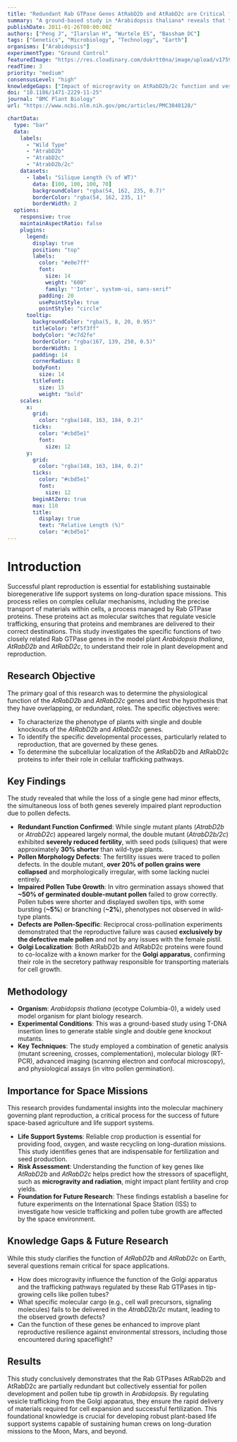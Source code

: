 ```yaml
---
title: "Redundant Rab GTPase Genes AtRabD2b and AtRabD2c are Critical for Plant Pollen Viability and Tube Growth"
summary: "A ground-based study in *Arabidopsis thaliana* reveals that the redundant genes *AtRabD2b* and *AtRabD2c* are essential for proper pollen development and tip growth. The findings highlight the critical role of Golgi-mediated vesicle trafficking in plant reproduction, a key process for life support systems in space."
publishDate: 2011-01-26T00:00:00Z
authors: ["Peng J", "Ilarslan H", "Wurtele ES", "Bassham DC"]
tags: ["Genetics", "Microbiology", "Technology", "Earth"]
organisms: ["Arabidopsis"]
experimentType: "Ground Control"
featuredImage: "https://res.cloudinary.com/dukrtt0na/image/upload/v1759679367/hhlhib6afex93pcmprpg.jpg"
readTime: 3
priority: "medium"
consensusLevel: "high"
knowledgeGaps: ["Impact of microgravity on AtRabD2b/2c function and vesicle trafficking", "Specific molecular cargo regulated by these Rab GTPases in pollen", "Compensatory roles of other Rab genes under spaceflight stress", "The direct link between trafficking defects and altered starch metabolism in pollen"]
doi: "10.1186/1471-2229-11-25"
journal: "BMC Plant Biology"
url: "https://www.ncbi.nlm.nih.gov/pmc/articles/PMC3040128/"

chartData:
  type: "bar"
  data:
    labels:
      - "Wild Type"
      - "AtrabD2b"
      - "AtrabD2c"
      - "AtrabD2b/2c"
    datasets:
      - label: "Silique Length (% of WT)"
        data: [100, 100, 100, 70]
        backgroundColor: "rgba(54, 162, 235, 0.7)"
        borderColor: "rgba(54, 162, 235, 1)"
        borderWidth: 2
  options:
    responsive: true
    maintainAspectRatio: false
    plugins:
      legend:
        display: true
        position: "top"
        labels:
          color: "#e0e7ff"
          font:
            size: 14
            weight: "600"
            family: "'Inter', system-ui, sans-serif"
          padding: 20
          usePointStyle: true
          pointStyle: "circle"
      tooltip:
        backgroundColor: "rgba(5, 8, 20, 0.95)"
        titleColor: "#f5f3ff"
        bodyColor: "#c7d2fe"
        borderColor: "rgba(167, 139, 250, 0.5)"
        borderWidth: 1
        padding: 14
        cornerRadius: 8
        bodyFont:
          size: 14
        titleFont:
          size: 15
          weight: "bold"
    scales:
      x:
        grid:
          color: "rgba(148, 163, 184, 0.2)"
        ticks:
          color: "#cbd5e1"
          font:
            size: 12
      y:
        grid:
          color: "rgba(148, 163, 184, 0.2)"
        ticks:
          color: "#cbd5e1"
          font:
            size: 12
        beginAtZero: true
        max: 110
        title:
          display: true
          text: "Relative Length (%)"
          color: "#cbd5e1"
---
```


# Introduction
Successful plant reproduction is essential for establishing sustainable bioregenerative life support systems on long-duration space missions. This process relies on complex cellular mechanisms, including the precise transport of materials within cells, a process managed by Rab GTPase proteins. These proteins act as molecular switches that regulate vesicle trafficking, ensuring that proteins and membranes are delivered to their correct destinations. This study investigates the specific functions of two closely related Rab GTPase genes in the model plant *Arabidopsis thaliana*, *AtRabD2b* and *AtRabD2c*, to understand their role in plant development and reproduction.

## Research Objective
The primary goal of this research was to determine the physiological function of the *AtRabD2b* and *AtRabD2c* genes and test the hypothesis that they have overlapping, or redundant, roles. The specific objectives were:
- To characterize the phenotype of plants with single and double knockouts of the *AtRabD2b* and *AtRabD2c* genes.
- To identify the specific developmental processes, particularly related to reproduction, that are governed by these genes.
- To determine the subcellular localization of the AtRabD2b and AtRabD2c proteins to infer their role in cellular trafficking pathways.

## Key Findings
The study revealed that while the loss of a single gene had minor effects, the simultaneous loss of both genes severely impaired plant reproduction due to pollen defects.
- **Redundant Function Confirmed**: While single mutant plants (*AtrabD2b* or *AtrabD2c*) appeared largely normal, the double mutant (*AtrabD2b/2c*) exhibited **severely reduced fertility**, with seed pods (siliques) that were approximately **30% shorter** than wild-type plants.
- **Pollen Morphology Defects**: The fertility issues were traced to pollen defects. In the double mutant, **over 20% of pollen grains were collapsed** and morphologically irregular, with some lacking nuclei entirely.
- **Impaired Pollen Tube Growth**: In vitro germination assays showed that **~50% of germinated double-mutant pollen** failed to grow correctly. Pollen tubes were shorter and displayed swollen tips, with some bursting (**~5%**) or branching (**~2%**), phenotypes not observed in wild-type plants.
- **Defects are Pollen-Specific**: Reciprocal cross-pollination experiments demonstrated that the reproductive failure was caused **exclusively by the defective male pollen** and not by any issues with the female pistil.
- **Golgi Localization**: Both AtRabD2b and AtRabD2c proteins were found to co-localize with a known marker for the **Golgi apparatus**, confirming their role in the secretory pathway responsible for transporting materials for cell growth.

## Methodology
- **Organism**: *Arabidopsis thaliana* (ecotype Columbia-0), a widely used model organism for plant biology research.
- **Experimental Conditions**: This was a ground-based study using T-DNA insertion lines to generate stable single and double gene knockout mutants.
- **Key Techniques**: The study employed a combination of genetic analysis (mutant screening, crosses, complementation), molecular biology (RT-PCR), advanced imaging (scanning electron and confocal microscopy), and physiological assays (in vitro pollen germination).

## Importance for Space Missions
This research provides fundamental insights into the molecular machinery governing plant reproduction, a critical process for the success of future space-based agriculture and life support systems.
- **Life Support Systems**: Reliable crop production is essential for providing food, oxygen, and waste recycling on long-duration missions. This study identifies genes that are indispensable for fertilization and seed production.
- **Risk Assessment**: Understanding the function of key genes like *AtRabD2b* and *AtRabD2c* helps predict how the stressors of spaceflight, such as **microgravity and radiation**, might impact plant fertility and crop yields.
- **Foundation for Future Research**: These findings establish a baseline for future experiments on the International Space Station (ISS) to investigate how vesicle trafficking and pollen tube growth are affected by the space environment.

## Knowledge Gaps & Future Research
While this study clarifies the function of *AtRabD2b* and *AtRabD2c* on Earth, several questions remain critical for space applications.
- How does microgravity influence the function of the Golgi apparatus and the trafficking pathways regulated by these Rab GTPases in tip-growing cells like pollen tubes?
- What specific molecular cargo (e.g., cell wall precursors, signaling molecules) fails to be delivered in the *AtrabD2b/2c* mutant, leading to the observed growth defects?
- Can the function of these genes be enhanced to improve plant reproductive resilience against environmental stressors, including those encountered during spaceflight?

## Results
This study conclusively demonstrates that the Rab GTPases AtRabD2b and AtRabD2c are partially redundant but collectively essential for pollen development and pollen tube tip growth in *Arabidopsis*. By regulating vesicle trafficking from the Golgi apparatus, they ensure the rapid delivery of materials required for cell expansion and successful fertilization. This foundational knowledge is crucial for developing robust plant-based life support systems capable of sustaining human crews on long-duration missions to the Moon, Mars, and beyond.